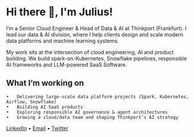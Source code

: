 # Hi there 👋, I'm Julius! 
I’m a Senior Cloud Engineer & Head of Data & AI at Thinkport (Frankfurt).
I lead our data & AI division, where I help clients design and scale modern data platforms and machine learning systems.

My work sits at the intersection of cloud engineering, AI and product building. We build spark-on-Kubernetes, Snowflake pipelines, responsible AI frameworks and LLM-powered SaaS Software.

## What I’m working on
	•	Delivering large-scale data platform projects (Spark, Kubernetes, Airflow, Snowflake)
	•	Building AI SaaS products
	•	Exploring responsible AI governance & agent architectures
	•	Growing a cloud/data team and shaping Thinkport’s AI strategy

[LinkedIn](https://www.linkedin.com/in/julius-taylor-478b7913a) • [Email](hello@julius.pm) • [Twitter](https://x.com/jgstaylor)
